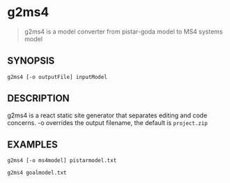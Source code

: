 # g2ms4

> g2ms4 is a model converter from pistar-goda model to MS4 systems model

## SYNOPSIS

`g2ms4 [-o outputFile] inputModel`

## DESCRIPTION

g2ms4 is a react static site generator that separates editing and code concerns.
-o overrides the output filename, the default is `project.zip`

## EXAMPLES

`g2ms4 [-o ms4model] pistarmodel.txt`

`g2ms4 goalmodel.txt`
